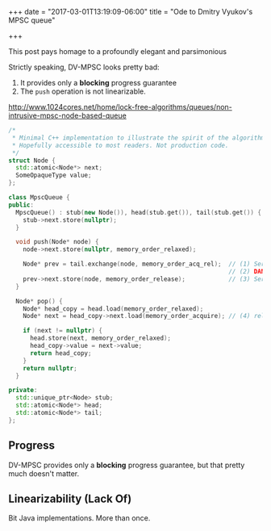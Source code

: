 +++
date = "2017-03-01T13:19:09-06:00"
title = "Ode to Dmitry Vyukov's MPSC queue"

+++

This post pays homage to a profoundly elegant and parsimonious 

Strictly speaking, DV-MPSC looks pretty bad:

1. It provides only a **blocking** progress guarantee 
2. The `push` operation is not linearizable.

http://www.1024cores.net/home/lock-free-algorithms/queues/non-intrusive-mpsc-node-based-queue

```c++
/*
 * Minimal C++ implementation to illustrate the spirit of the algorithm. 
 * Hopefully accessible to most readers. Not production code.
 */
struct Node {
  std::atomic<Node*> next;
  SomeOpaqueType value; 
};

class MpscQueue {
public:
  MpscQueue() : stub(new Node()), head(stub.get()), tail(stub.get()) {
    stub->next.store(nullptr);
  }

  void push(Node* node) {
    node->next.store(nullptr, memory_order_relaxed);

    Node* prev = tail.exchange(node, memory_order_acq_rel);  // (1) Serialize producers
                                                             // (2) DANGER ZONE 
    prev->next.store(node, memory_order_release);            // (3) Serialize consumer
  }

  Node* pop() {
    Node* head_copy = head.load(memory_order_relaxed);
    Node* next = head_copy->next.load(memory_order_acquire); // (4) rel/acq with #3

    if (next != nullptr) {
      head.store(next, memory_order_relaxed);
      head_copy->value = next->value;
      return head_copy;
    }
    return nullptr;
  }

private:
  std::unique_ptr<Node> stub;
  std::atomic<Node*> head;
  std::atomic<Node*> tail;
};
```

## Progress

DV-MPSC provides only a **blocking** progress guarantee, but that pretty much doesn't matter.

## Linearizability (Lack Of)

Bit Java implementations. More than once. 